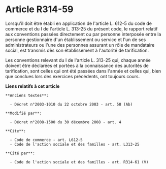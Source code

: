 # Article R314-59

Lorsqu'il doit être établi en application de l'article L. 612-5 du code de commerce et du I de l'article L. 313-25 du présent
code, le rapport relatif aux conventions passées directement ou par personne interposée entre la personne gestionnaire d'un
établissement ou service et l'un de ses administrateurs ou l'une des personnes assurant un rôle de mandataire social, est
transmis dès son établissement à l'autorité de tarification. 

Les conventions relevant du I de l'article L. 313-25 qui, chaque année doivent être déclarées et portées à la connaissance
des autorités de tarification, sont celles qui ont été passées dans l'année et celles qui, bien que conclues lors des
exercices précédents, ont toujours cours.

**Liens relatifs à cet article**

	**Anciens textes**:

	  - Décret n°2003-1010 du 22 octobre 2003 - art. 58 (Ab)

	**Modifié par**:

	  - Décret n°2008-1500 du 30 décembre 2008 - art. 4

	**Cite**:

	  - Code de commerce - art. L612-5
	  - Code de l'action sociale et des familles - art. L313-25

	**Cité par**:

	  - Code de l'action sociale et des familles - art. R314-61 (V)
